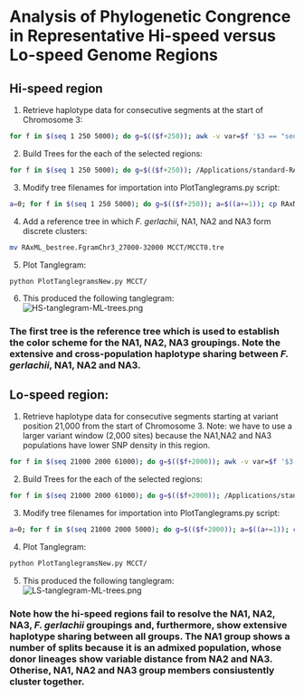# Analysis of Phylogenetic Congrence in Representative Hi-speed versus Lo-speed Genome Regions
## Hi-speed region
1. Retrieve haplotype data for consecutive segments at the start of Chromosome 3:
```bash
for f in $(seq 1 250 5000); do g=$(($f+250)); awk -v var=$f '$3 == "sequence3" {print ">" $2 "_" $1 "\n" substr($4, var, 250)}' FgWardPlusHaplotypes.complete.txt | grep -f NA1NA2NA3strains.txt -A 1 | grep -v ^- > FgramChr3_${f}-${g}.fasta; done
```
2. Build Trees for the each of the selected regions:
```bash
for f in $(seq 1 250 5000); do g=$(($f+250)); /Applications/standard-RAxML-master/raxmlHPC-SSE3 -m BINGAMMA -n FgramChr3_${f}-${g} -s FgramChr3_${f}-${g}.fasta -p 1234 -f a -x 4321 -# 100
```
3. Modify tree filenames for importation into PlotTanglegrams.py script:
```bash
a=0; for f in $(seq 1 250 5000); do g=$(($f+250)); a=$((a+=1)); cp RAxML_bestTree.FgramChr3_${f}-${g} MCCT/MCCT${a}.tre; done
```
4. Add a reference tree in which _F. gerlachii_, NA1, NA2 and NA3 form discrete clusters:
```bash
mv RAxML_bestree.FgramChr3_27000-32000 MCCT/MCCT0.tre
```
5. Plot Tanglegram:
```bash
python PlotTanglegramsNew.py MCCT/
```
6. This produced the following tanglegram:
![HS-tanglegram-ML-trees.png](/data/HS-tanglegram-ML-trees.png)

### The first tree is the reference tree which is used to establish the color scheme for the NA1, NA2, NA3 groupings. Note the extensive and cross-population haplotype sharing between _F. gerlachii_, NA1, NA2 and NA3.

## Lo-speed region:
1. Retrieve haplotype data for consecutive segments starting at variant position 21,000 from the start of Chromosome 3. Note: we have to use a larger variant window (2,000 sites) because the NA1,NA2 and NA3 populations have lower SNP density in this region. 
```bash
for f in $(seq 21000 2000 61000); do g=$(($f+2000)); awk -v var=$f '$3 == "sequence3" {print ">" $2 "_" $1 "\n" substr($4, var, 2000)}' FgWardPlusHaplotypes.complete.txt | grep -f NA1NA2NA3strains.txt -A 1 | grep -v ^- > FgramChr3_${f}-${g}.fasta; done
```
2. Build Trees for the each of the selected regions:
```bash
for f in $(seq 21000 2000 61000); do g=$(($f+2000)); /Applications/standard-RAxML-master/raxmlHPC-SSE3 -m BINGAMMA -n FgramChr3_${f}-${g} -s FgramChr3_${f}-${g}.fasta -o Fger_38380,Fger_36905 -p 1234 -f a -x 4321 -# 100
```
3. Modify tree filenames for importation into PlotTanglegrams.py script:
```bash
a=0; for f in $(seq 21000 2000 5000); do g=$(($f+2000)); a=$((a+=1)); cp RAxML_bestTree.FgramChr3_${f}-${g} MCCT/MCCT${a}.tre; done
```
4. Plot Tanglegram:
```bash
python PlotTanglegramsNew.py MCCT/
```
5. This produced the following tanglegram:
![LS-tanglegram-ML-trees.png](/data/LS-tanglegram-ML-trees.png)

### Note how the hi-speed regions fail to resolve the NA1, NA2, NA3, _F. gerlachii_ groupings and, furthermore, show extensive haplotype sharing between all groups. The NA1 group shows a number of splits because it is an admixed population, whose donor lineages show variable distance from NA2 and NA3. Otherise, NA1, NA2 and NA3 group members consiustently cluster together.
